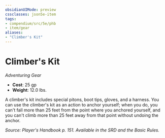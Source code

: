 ```yaml
---
obsidianUIMode: preview
cssclasses: json5e-item
tags:
- compendium/src/5e/phb
- item/gear
aliases: 
- "Climber's Kit"
---
```

# Climber's Kit
*Adventuring Gear*  

- **Cost**: 25 gp
- **Weight**: 12.0 lbs.

A climber's kit includes special pitons, boot tips, gloves, and a harness. You can use the climber's kit as an action to anchor yourself; when you do, you can't fall more than 25 feet from the point where you anchored yourself, and you can't climb more than 25 feet away from that point without undoing the anchor.

*Source: Player's Handbook p. 151. Available in the SRD and the Basic Rules.*
